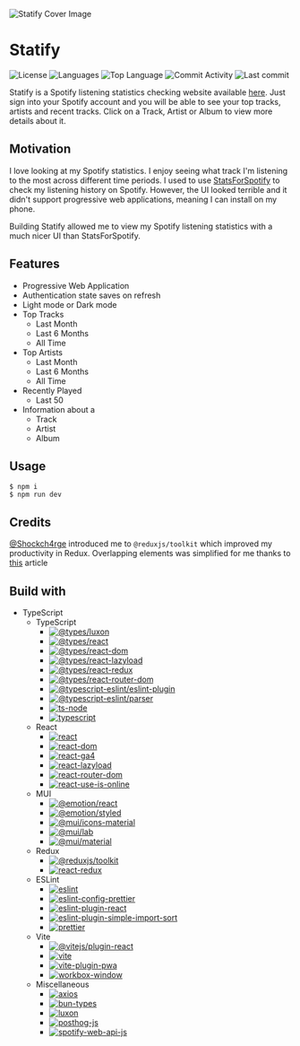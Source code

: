 ![Statify Cover Image](https://res.cloudinary.com/zs1l3nt/image/upload/repositories/web-react-statify.png)

# Statify

![License](https://img.shields.io/github/license/zS1L3NT/web-react-statify?style=for-the-badge) ![Languages](https://img.shields.io/github/languages/count/zS1L3NT/web-react-statify?style=for-the-badge) ![Top Language](https://img.shields.io/github/languages/top/zS1L3NT/web-react-statify?style=for-the-badge) ![Commit Activity](https://img.shields.io/github/commit-activity/y/zS1L3NT/web-react-statify?style=for-the-badge) ![Last commit](https://img.shields.io/github/last-commit/zS1L3NT/web-react-statify?style=for-the-badge)

Statify is a Spotify listening statistics checking website available [here](https://statify.zectan.com). Just sign into your Spotify account and you will be able to see your top tracks, artists and recent tracks. Click on a Track, Artist or Album to view more details about it.

## Motivation

I love looking at my Spotify statistics. I enjoy seeing what track I'm listening to the most across different time periods. I used to use [StatsForSpotify](https://statsforspotify.com) to check my listening history on Spotify. However, the UI looked terrible and it didn't support progressive web applications, meaning I can install on my phone.

Building Statify allowed me to view my Spotify listening statistics with a much nicer UI than StatsForSpotify.

## Features

-   Progressive Web Application
-   Authentication state saves on refresh
-   Light mode or Dark mode
-   Top Tracks
    -   Last Month
    -   Last 6 Months
    -   All Time
-   Top Artists
    -   Last Month
    -   Last 6 Months
    -   All Time
-   Recently Played
    -   Last 50
-   Information about a
    -   Track
    -   Artist
    -   Album

## Usage

```
$ npm i
$ npm run dev
```

## Credits

[@Shockch4rge](https://github.com/Shockch4rge) introduced me to `@reduxjs/toolkit` which improved my productivity in Redux.
Overlapping elements was simplified for me thanks to [this](https://css-tricks.com/how-to-stack-elements-in-css/) article

## Build with

-   TypeScript
	-   TypeScript
        -   [![@types/luxon](https://img.shields.io/badge/%40types%2Fluxon-%5E3.2.0-red?style=flat-square)](https://npmjs.com/package/@types/luxon/v/3.2.0)
        -   [![@types/react](https://img.shields.io/badge/%40types%2Freact-%5E18.0.28-red?style=flat-square)](https://npmjs.com/package/@types/react/v/18.0.28)
        -   [![@types/react-dom](https://img.shields.io/badge/%40types%2Freact--dom-%5E18.0.11-red?style=flat-square)](https://npmjs.com/package/@types/react-dom/v/18.0.11)
        -   [![@types/react-lazyload](https://img.shields.io/badge/%40types%2Freact--lazyload-%5E3.2.0-red?style=flat-square)](https://npmjs.com/package/@types/react-lazyload/v/3.2.0)
        -   [![@types/react-redux](https://img.shields.io/badge/%40types%2Freact--redux-%5E7.1.25-red?style=flat-square)](https://npmjs.com/package/@types/react-redux/v/7.1.25)
        -   [![@types/react-router-dom](https://img.shields.io/badge/%40types%2Freact--router--dom-%5E5.3.3-red?style=flat-square)](https://npmjs.com/package/@types/react-router-dom/v/5.3.3)
        -   [![@typescript-eslint/eslint-plugin](https://img.shields.io/badge/%40typescript--eslint%2Feslint--plugin-latest-red?style=flat-square)](https://npmjs.com/package/@typescript-eslint/eslint-plugin/v/latest)
        -   [![@typescript-eslint/parser](https://img.shields.io/badge/%40typescript--eslint%2Fparser-latest-red?style=flat-square)](https://npmjs.com/package/@typescript-eslint/parser/v/latest)
        -   [![ts-node](https://img.shields.io/badge/ts--node-latest-red?style=flat-square)](https://npmjs.com/package/ts-node/v/latest)
        -   [![typescript](https://img.shields.io/badge/typescript-%5E5.1.6-red?style=flat-square)](https://npmjs.com/package/typescript/v/5.1.6)
	-   React
        -   [![react](https://img.shields.io/badge/react-%5E18.2.0-red?style=flat-square)](https://npmjs.com/package/react/v/18.2.0)
        -   [![react-dom](https://img.shields.io/badge/react--dom-%5E18.2.0-red?style=flat-square)](https://npmjs.com/package/react-dom/v/18.2.0)
        -   [![react-ga4](https://img.shields.io/badge/react--ga4-%5E2.0.0-red?style=flat-square)](https://npmjs.com/package/react-ga4/v/2.0.0)
        -   [![react-lazyload](https://img.shields.io/badge/react--lazyload-%5E3.2.0-red?style=flat-square)](https://npmjs.com/package/react-lazyload/v/3.2.0)
        -   [![react-router-dom](https://img.shields.io/badge/react--router--dom-%5E6.8.1-red?style=flat-square)](https://npmjs.com/package/react-router-dom/v/6.8.1)
        -   [![react-use-is-online](https://img.shields.io/badge/react--use--is--online-%5E1.2.1-red?style=flat-square)](https://npmjs.com/package/react-use-is-online/v/1.2.1)
	-   MUI
        -   [![@emotion/react](https://img.shields.io/badge/%40emotion%2Freact-%5E11.10.6-red?style=flat-square)](https://npmjs.com/package/@emotion/react/v/11.10.6)
        -   [![@emotion/styled](https://img.shields.io/badge/%40emotion%2Fstyled-%5E11.10.6-red?style=flat-square)](https://npmjs.com/package/@emotion/styled/v/11.10.6)
        -   [![@mui/icons-material](https://img.shields.io/badge/%40mui%2Ficons--material-%5E5.11.9-red?style=flat-square)](https://npmjs.com/package/@mui/icons-material/v/5.11.9)
        -   [![@mui/lab](https://img.shields.io/badge/%40mui%2Flab-5.0.0--alpha.120-red?style=flat-square)](https://npmjs.com/package/@mui/lab/v/5.0.0-alpha.120)
        -   [![@mui/material](https://img.shields.io/badge/%40mui%2Fmaterial-%5E5.11.9-red?style=flat-square)](https://npmjs.com/package/@mui/material/v/5.11.9)
	-   Redux
        -   [![@reduxjs/toolkit](https://img.shields.io/badge/%40reduxjs%2Ftoolkit-%5E1.9.2-red?style=flat-square)](https://npmjs.com/package/@reduxjs/toolkit/v/1.9.2)
        -   [![react-redux](https://img.shields.io/badge/react--redux-%5E8.0.5-red?style=flat-square)](https://npmjs.com/package/react-redux/v/8.0.5)
	-	ESLint
        -   [![eslint](https://img.shields.io/badge/eslint-latest-red?style=flat-square)](https://npmjs.com/package/eslint/v/latest)
        -   [![eslint-config-prettier](https://img.shields.io/badge/eslint--config--prettier-latest-red?style=flat-square)](https://npmjs.com/package/eslint-config-prettier/v/latest)
        -   [![eslint-plugin-react](https://img.shields.io/badge/eslint--plugin--react-latest-red?style=flat-square)](https://npmjs.com/package/eslint-plugin-react/v/latest)
        -   [![eslint-plugin-simple-import-sort](https://img.shields.io/badge/eslint--plugin--simple--import--sort-latest-red?style=flat-square)](https://npmjs.com/package/eslint-plugin-simple-import-sort/v/latest)
        -   [![prettier](https://img.shields.io/badge/prettier-latest-red?style=flat-square)](https://npmjs.com/package/prettier/v/latest)
	-   Vite
        -   [![@vitejs/plugin-react](https://img.shields.io/badge/%40vitejs%2Fplugin--react-%5E3.1.0-red?style=flat-square)](https://npmjs.com/package/@vitejs/plugin-react/v/3.1.0)
        -   [![vite](https://img.shields.io/badge/vite-%5E4.1.1-red?style=flat-square)](https://npmjs.com/package/vite/v/4.1.1)
        -   [![vite-plugin-pwa](https://img.shields.io/badge/vite--plugin--pwa-%5E0.14.4-red?style=flat-square)](https://npmjs.com/package/vite-plugin-pwa/v/0.14.4)
        -   [![workbox-window](https://img.shields.io/badge/workbox--window-%5E6.5.4-red?style=flat-square)](https://npmjs.com/package/workbox-window/v/6.5.4)
	-   Miscellaneous
        -   [![axios](https://img.shields.io/badge/axios-%5E1.3.3-red?style=flat-square)](https://npmjs.com/package/axios/v/1.3.3)
        -   [![bun-types](https://img.shields.io/badge/bun--types-%5E1.0.21-red?style=flat-square)](https://npmjs.com/package/bun-types/v/1.0.21)
        -   [![luxon](https://img.shields.io/badge/luxon-%5E3.2.1-red?style=flat-square)](https://npmjs.com/package/luxon/v/3.2.1)
        -   [![posthog-js](https://img.shields.io/badge/posthog--js-%5E1.96.1-red?style=flat-square)](https://npmjs.com/package/posthog-js/v/1.96.1)
        -   [![spotify-web-api-js](https://img.shields.io/badge/spotify--web--api--js-%5E1.5.2-red?style=flat-square)](https://npmjs.com/package/spotify-web-api-js/v/1.5.2)